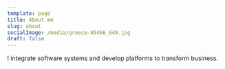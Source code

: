 ```yaml
---
template: page
title: About me
slug: about
socialImage: /media/greece-85466_640.jpg
draft: false
---
```


I integrate software systems and develop platforms to transform business.